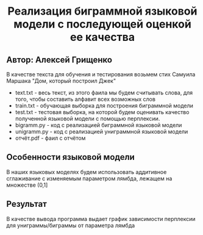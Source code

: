 <h1 style = "text-align: center;"> Реализация биграммной языковой модели с последующей оценкой ее качества </h1>

## Автор: Алексей Грищенко

В качестве текста для обучения и тестирования возьмем стих Самуила Маршака "Дом, который построил Джек"

- text.txt - весь текст, из этого фаила мы будем считывать слова, для того, чтобы составить алфавит всех возможных слов
- train.txt - обучающая выборка для построения биграммной модели
- test.txt - тестовая выборка, на которой будем оценивать качество полученной языковой модели с помощью перплексии.
- bigramm.py - код с реализацией биграммной языковой модели 
- unigramm.py - код с реализацией униграммной языковой модели
- отчёт.pdf - фаил с отчётом

## Особенности языковой модели
В наших языковых моделях будем использовать аддитивное сглаживание с изменяемым параметром лямбда, лежащем на множестве (0,1] 

## Результат
В качестве вывода программа выдает график зависимости перплексии для униграммы/биграммы от параметра лямбда



    

